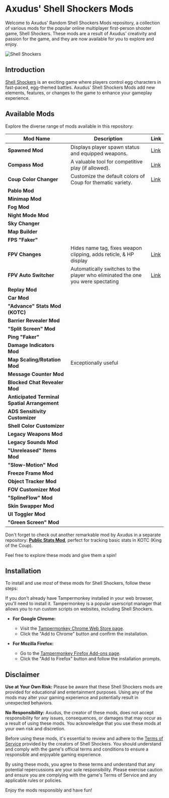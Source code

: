 # Axudus' Shell Shockers Mods

Welcome to Axudus' Random Shell Shockers Mods repository, a collection of various mods for the popular online multiplayer first-person shooter game, Shell Shockers. These mods are a result of Axudus' creativity and passion for the game, and they are now available for you to explore and enjoy.

![Shell Shockers](https://images-ext-2.discordapp.net/external/W9HXbsDGpkudL5VK1q415uYTACQlzmSjSMtGM2rLU1Y/https/www.shellshock.io/img/previewImage_shellShockers.jpg?width=1486&height=744)


## Introduction

[Shell Shockers](https://shellshock.io/) is an exciting game where players control egg characters in fast-paced, egg-themed battles. Axudus' Shell Shockers Mods add new elements, features, or changes to the game to enhance your gameplay experience.

## Available Mods

Explore the diverse range of mods available in this repository:

| Mod Name                                     | Description                                                                                                | Link                                                         |
|---------------------------------------------|------------------------------------------------------------------------------------------------------------|------------------------------------------------------------------|
| **Spawned Mod**                             | Displays player spawn status and equipped weapons.                                                        | [Link](https://github.com/CaptainCluck14/Random/blob/main/spawned_mod_with_guns.js)      |
| **Compass Mod**                             | A valuable tool for competitive play (if allowed).                                                       | [Link](https://github.com/CaptainCluck14/Random/blob/main/compass.js)                 |
| **Coup Color Changer**                      | Customize the default colors of Coup for thematic variety.                                                | [Link](https://github.com/CaptainCluck14/Random/blob/main/kotc_colors.js)              |
| **Pablo Mod**                               |                                                                                                            |                                                                    |
| **Minimap Mod**                             |                                                                                                            |                                                                    |
| **Fog Mod**                                 |                                                                                                            |                                                                    |
| **Night Mode Mod**                          |                                                                                                            |                                                                    |
| **Sky Changer**                             |                                                                                                            |                                                                    |
| **Map Builder**                             |                                                                                                            |                                                                    |
| **FPS "Faker"**                             |                                                                                                            |                                                                    |
| **FPV Changes**                            | Hides name tag, fixes weapon clipping, adds reticle, & HP display                                                  | [Link](https://github.com/CaptainCluck14/Random/blob/main/changes_to_fpv.js)       |
| **FPV Auto Switcher**                      | Automatically switches to the player who eliminated the one you were spectating                   | [Link](https://github.com/CaptainCluck14/Random/blob/main/fpv_auto_switcher.js) |
| **Replay Mod**                              |                                                                                                            |                                                                    |
| **Car Mod**                                 |                                                                                                            |                                                                    |
| **"Advance" Stats Mod (KOTC)**              |                                                                                                            |                                                                    |
| **Barrier Revealer Mod**                   |                                                                                                            |                                                                    |
| **"Split Screen" Mod**                      |                                                                                                            |                                                                    |
| **Ping "Faker"**                           |                                                                                                            |                                                                    |
| **Damage Indicators Mod**                  |                                                                                                            |                                                                    |
| **Map Scaling/Rotation Mod**               | Exceptionally useful                                                                                      |                                                                    |
| **Message Counter Mod**                   |                                                                                                            |                                                                    |
| **Blocked Chat Revealer Mod**              |                                                                                                            |                                                                    |
| **Anticipated Terminal Spatial Arrangement** |                                                                                                            |                                                                    |
| **ADS Sensitivity Customizer**             |                                                                                                            |                                                                    |
| **Shell Color Customizer**                |                                                                                                            |                                                                    |
| **Legacy Weapons Mod**                    |                                                                                                            |                                                                    |
| **Legacy Sounds Mod**                     |                                                                                                            |                                                                    |
| **"Unreleased" Items Mod**                |                                                                                                            |                                                                    |
| **"Slow-Motion" Mod**                     |                                                                                                            |                                                                    |
| **Freeze Frame Mod**                      |                                                                                                            |                                                                    |
| **Object Tracker Mod**                    |                                                                                                            |                                                                    |
| **FOV Customizer Mod**                    |                                                                                                            |                                                                    |
| **"SplineFlow" Mod**                      |                                                                                                            |                                                                    |
| **Skin Swapper Mod**                      |                                                                                                            |                                                                    |
| **UI Toggler Mod**                        |                                                                                                            |                                                                    |
| **"Green Screen" Mod**                    |                                                                                                            |                                                                    |

Don't forget to check out another remarkable mod by Axudus in a separate repository: [**Public Stats Mod**](https://github.com/CaptainCluck14/public_stats_mod), perfect for tracking basic stats in KOTC (King of the Coup).

Feel free to explore these mods and give them a spin!



## Installation

To install and use *most* of these mods for Shell Shockers, follow these steps:

If you don't already have Tampermonkey installed in your web browser, you'll need to install it. Tampermonkey is a popular userscript manager that allows you to run custom scripts on websites, including Shell Shockers.

- **For Google Chrome:**
  - Visit the [Tampermonkey Chrome Web Store page](https://chrome.google.com/webstore/detail/tampermonkey/dhdgffkkebhmkfjojejmpbldmpobfkfo).
  - Click the "Add to Chrome" button and confirm the installation.

- **For Mozilla Firefox:**
  - Go to the [Tampermonkey Firefox Add-ons page](https://addons.mozilla.org/en-US/firefox/addon/tampermonkey/).
  - Click the "Add to Firefox" button and follow the installation prompts.
  
## Disclaimer

**Use at Your Own Risk:** Please be aware that these Shell Shockers mods are provided for educational and entertainment purposes. Using any of the mods may alter your gaming experience and potentially result in unexpected behaviors.

**No Responsibility:** Axudus, the creator of these mods, does not accept responsibility for any issues, consequences, or damages that may occur as a result of using these mods. You acknowledge that you use these mods at your own risk and discretion.

Before using these mods, it's essential to review and adhere to the [Terms of Service](https://bluewizard.com/terms/) provided by the creators of Shell Shockers. You should understand and comply with the game's official terms and conditions to ensure a responsible and enjoyable gaming experience.

By using these mods, you agree to these terms and understand that any potential repercussions are your sole responsibility. Please exercise caution and ensure you are complying with the game's Terms of Service and any applicable rules or policies.

Enjoy the mods responsibly and have fun!

